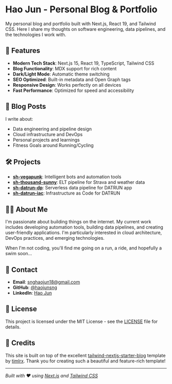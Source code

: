 # Hao Jun - Personal Blog & Portfolio

My personal blog and portfolio built with Next.js, React 19, and Tailwind CSS. Here I share my thoughts on software engineering, data pipelines, and the technologies I work with.

## 🚀 Features

- **Modern Tech Stack**: Next.js 15, React 19, TypeScript, Tailwind CSS
- **Blog Functionality**: MDX support for rich content
- **Dark/Light Mode**: Automatic theme switching
- **SEO Optimized**: Built-in metadata and Open Graph tags
- **Responsive Design**: Works perfectly on all devices
- **Fast Performance**: Optimized for speed and accessibility

## 📝 Blog Posts

I write about:
- Data engineering and pipeline design
- Cloud infrastructure and DevOps
- Personal projects and learnings
- Fitness Goals around Running/Cycling

## 🛠️ Projects

- **[sh-vegapunk](https://github.com/haojunsng/sh-vegapunk)**: Intelligent bots and automation tools
- **[sh-thousand-sunny](https://github.com/haojunsng/sh-thousand-sunny)**: ELT pipeline for Strava and weather data
- **[sh-datrun-dp](https://github.com/haojunsng/sh-datrun-dp)**: Serverless data pipeline for DATRUN app
- **[sh-datrun-iac](https://github.com/haojunsng/sh-datrun-iac)**: Infrastructure as Code for DATRUN

## 🏃‍♂️ About Me

I'm passionate about building things on the internet. My current work includes developing automation tools, building data pipelines, and creating user-friendly applications. I'm particularly interested in cloud architecture, DevOps practices, and emerging technologies.

When I'm not coding, you'll find me going on a run, a ride, and hopefully a swim soon...

## 📧 Contact

- **Email**: snghaojun18@gmail.com
- **GitHub**: [@haojunsng](https://github.com/haojunsng)
- **LinkedIn**: [Hao Jun](https://www.linkedin.com/snghaojun)

## 📄 License

This project is licensed under the MIT License - see the [LICENSE](LICENSE) file for details.

## 🙏 Credits

This site is built on top of the excellent [tailwind-nextjs-starter-blog](https://github.com/timlrx/tailwind-nextjs-starter-blog) template by [timlrx](https://github.com/timlrx). Thank you for creating such a beautiful and feature-rich template!

---

*Built with ❤️ using [Next.js](https://nextjs.org/) and [Tailwind CSS](https://tailwindcss.com/)*
